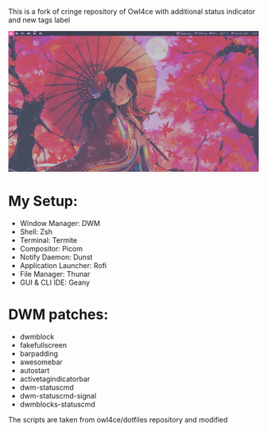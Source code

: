 This is a fork of cringe repository of Owl4ce with additional status indicator and new tags label
<p align="center"><img src="https://raw.githubusercontent.com/TChanhTinh/cringe/main/2021-02-20-133426_1366x768_scrot.png"/></p>

# My Setup: 
* Window Manager: DWM
* Shell: Zsh 
* Terminal: Termite
* Compositor: Picom
* Notify Daemon: Dunst
* Application Launcher: Rofi
* File Manager: Thunar
* GUI & CLI IDE: Geany

# DWM patches:
* dwmblock
* fakefullscreen
* barpadding
* awesomebar
* autostart
* activetagindicatorbar
* dwm-statuscmd
* dwm-statuscmd-signal
* dwmblocks-statuscmd

The scripts are taken from owl4ce/dotfiles repository and modified
